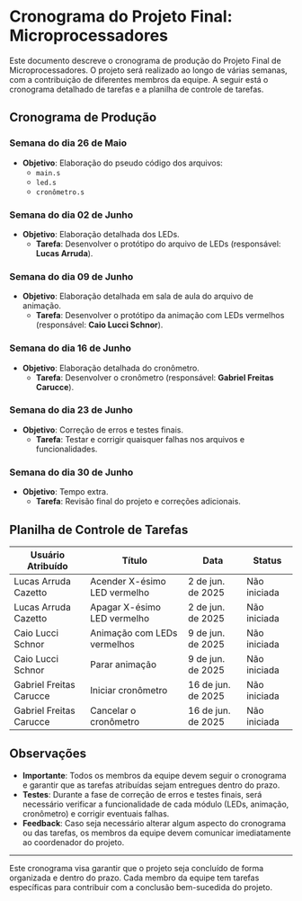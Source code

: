 # Cronograma do Projeto Final: Microprocessadores

Este documento descreve o cronograma de produção do Projeto Final de Microprocessadores. O projeto será realizado ao longo de várias semanas, com a contribuição de diferentes membros da equipe. A seguir está o cronograma detalhado de tarefas e a planilha de controle de tarefas.

## Cronograma de Produção

### Semana do dia 26 de Maio
- **Objetivo**: Elaboração do pseudo código dos arquivos:
  - `main.s`
  - `led.s`
  - `cronômetro.s`

### Semana do dia 02 de Junho
- **Objetivo**: Elaboração detalhada dos LEDs.
  - **Tarefa**: Desenvolver o protótipo do arquivo de LEDs (responsável: **Lucas Arruda**).

### Semana do dia 09 de Junho
- **Objetivo**: Elaboração detalhada em sala de aula do arquivo de animação.
  - **Tarefa**: Desenvolver o protótipo da animação com LEDs vermelhos (responsável: **Caio Lucci Schnor**).

### Semana do dia 16 de Junho
- **Objetivo**: Elaboração detalhada do cronômetro.
  - **Tarefa**: Desenvolver o cronômetro (responsável: **Gabriel Freitas Carucce**).

### Semana do dia 23 de Junho
- **Objetivo**: Correção de erros e testes finais.
  - **Tarefa**: Testar e corrigir quaisquer falhas nos arquivos e funcionalidades.

### Semana do dia 30 de Junho
- **Objetivo**: Tempo extra.
  - **Tarefa**: Revisão final do projeto e correções adicionais.

## Planilha de Controle de Tarefas

| **Usuário Atribuído**           | **Título**                            | **Data**          | **Status**      |
|----------------------------------|---------------------------------------|-------------------|-----------------|
| Lucas Arruda Cazetto             | Acender X-ésimo LED vermelho          | 2 de jun. de 2025 | Não iniciada    |
| Lucas Arruda Cazetto             | Apagar X-ésimo LED vermelho           | 2 de jun. de 2025 | Não iniciada    |
| Caio Lucci Schnor                | Animação com LEDs vermelhos           | 9 de jun. de 2025 | Não iniciada    |
| Caio Lucci Schnor                | Parar animação                        | 9 de jun. de 2025 | Não iniciada    |
| Gabriel Freitas Carucce          | Iniciar cronômetro                    | 16 de jun. de 2025| Não iniciada    |
| Gabriel Freitas Carucce          | Cancelar o cronômetro                 | 16 de jun. de 2025| Não iniciada    |

## Observações

- **Importante**: Todos os membros da equipe devem seguir o cronograma e garantir que as tarefas atribuídas sejam entregues dentro do prazo.
- **Testes**: Durante a fase de correção de erros e testes finais, será necessário verificar a funcionalidade de cada módulo (LEDs, animação, cronômetro) e corrigir eventuais falhas.
- **Feedback**: Caso seja necessário alterar algum aspecto do cronograma ou das tarefas, os membros da equipe devem comunicar imediatamente ao coordenador do projeto.

---

Este cronograma visa garantir que o projeto seja concluído de forma organizada e dentro do prazo. Cada membro da equipe tem tarefas específicas para contribuir com a conclusão bem-sucedida do projeto.


